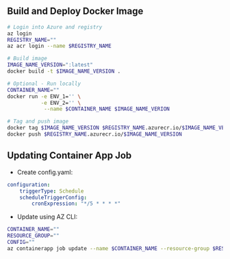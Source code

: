 ## Build and Deploy Docker Image
```bash
# Login into Azure and registry
az login
REGISTRY_NAME=""
az acr login --name $REGISTRY_NAME

# Build image
IMAGE_NAME_VERSION=":latest"
docker build -t $IMAGE_NAME_VERSION .

# Optional - Run locally
CONTAINER_NAME=""
docker run -e ENV_1='' \
           -e ENV_2='' \
            --name $CONTAINER_NAME $IMAGE_NAME_VERION 

# Tag and push image
docker tag $IMAGE_NAME_VERSION $REGISTRY_NAME.azurecr.io/$IMAGE_NAME_VERSION
docker push $REGISTRY_NAME.azurecr.io/$IMAGE_NAME_VERSION
```

## Updating Container App Job
- Create config.yaml:
```yaml
configuration:
    triggerType: Schedule
    scheduleTriggerConfig:
        cronExpression: "*/5 * * * *"
```
- Update using AZ CLI:
```bash
CONTAINER_NAME=""
RESOURCE_GROUP=""
CONFIG=""
az containerapp job update --name $CONTAINER_NAME --resource-group $RESOURCE_GROUP --yaml $CONFIG
```
